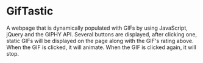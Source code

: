 # GifTastic
A webpage that is dynamically populated with GIFs by using JavaScript, jQuery and the GIPHY API.  Several buttons are displayed, after clicking one, static GIFs will be displayed on the page along with the GIF's rating above.  When the GIF is clicked, it will animate.  When the GIF is clicked again, it will stop.